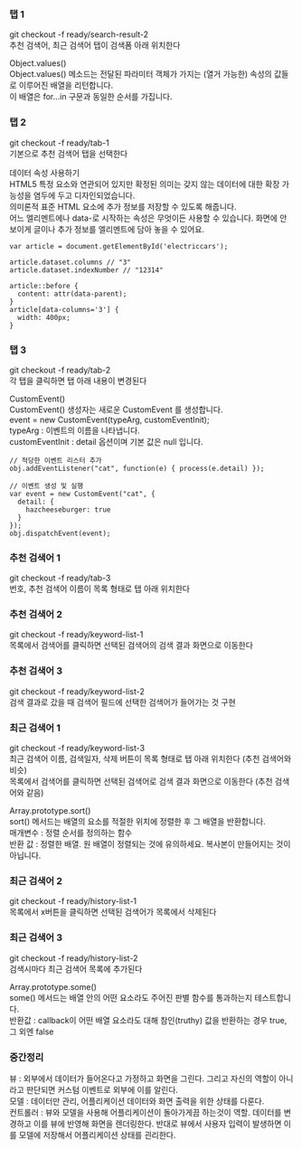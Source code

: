 ### 탭 1
git checkout -f ready/search-result-2  
추천 검색어, 최근 검색어 탭이 검색폼 아래 위치한다

Object.values()  
Object.values() 메소드는 전달된 파라미터 객체가 가지는 (열거 가능한) 속성의 값들로 이루어진 배열을 리턴합니다.   
이 배열은 for...in 구문과 동일한 순서를 가집니다.

### 탭 2
git checkout -f ready/tab-1  
기본으로 추천 검색어 탭을 선택한다  

데이터 속성 사용하기  
HTML5 특정 요소와 연관되어 있지만 확정된 의미는 갖지 않는 데이터에 대한 확장 가능성을 염두에 두고 디자인되었습니다.  
의미론적 표준 HTML 요소에 추가 정보를 저장할 수 있도록 해줍니다.  
어느 엘리멘트에나 data-로 시작하는 속성은 무엇이든 사용할 수 있습니다. 화면에 안 보이게 글이나 추가 정보를 엘리멘트에 담아 놓을 수 있어요.  
```
var article = document.getElementById('electriccars');

article.dataset.columns // "3"
article.dataset.indexNumber // "12314"

article::before {
  content: attr(data-parent);
}
article[data-columns='3'] {
  width: 400px;
}
```

### 탭 3
git checkout -f ready/tab-2  
각 탭을 클릭하면 탭 아래 내용이 변경된다

CustomEvent()  
CustomEvent() 생성자는 새로운 CustomEvent 를 생성합니다.  
event = new CustomEvent(typeArg, customEventInit);  
typeArg :  이벤트의 이름을 나타냅니다.  
customEventInit : detail 옵션이며 기본 값은 null 입니다.  
```
// 적당한 이벤트 리스터 추가
obj.addEventListener("cat", function(e) { process(e.detail) });

// 이벤트 생성 및 실행
var event = new CustomEvent("cat", {
  detail: {
    hazcheeseburger: true
  }
});
obj.dispatchEvent(event);
```

### 추천 검색어 1
git checkout -f ready/tab-3  
번호, 추천 검색어 이름이 목록 형태로 탭 아래 위치한다

### 추천 검색어 2
git checkout -f ready/keyword-list-1   
목록에서 검색어를 클릭하면 선택된 검색어의 검색 결과 화면으로 이동한다

### 추천 검색어 3
git checkout -f ready/keyword-list-2  
검색 결과로 갔을 때 검색어 필드에 선택한 검색어가 들어가는 것 구현

### 최근 검색어 1
git checkout -f ready/keyword-list-3  
최근 검색어 이름, 검색일자, 삭제 버튼이 목록 형태로 탭 아래 위치한다 (추천 검색어와 비슷)  
목록에서 검색어를 클릭하면 선택된 검색어로 검색 결과 화면으로 이동한다 (추천 검색어와 같음)

Array.prototype.sort()  
sort() 메서드는 배열의 요소를 적절한 위치에 정렬한 후 그 배열을 반환합니다.  
매개변수 : 정렬 순서를 정의하는 함수  
반환 값 : 정렬한 배열. 원 배열이 정렬되는 것에 유의하세요. 복사본이 만들어지는 것이 아닙니다.

### 최근 검색어 2
git checkout -f ready/history-list-1  
목록에서 x버튼을 클릭하면 선택된 검색어가 목록에서 삭제된다

### 최근 검색어 3
git checkout -f ready/history-list-2  
검색시마다 최근 검색어 목록에 추가된다 

Array.prototype.some()  
some() 메서드는 배열 안의 어떤 요소라도 주어진 판별 함수를 통과하는지 테스트합니다.  
반환값 : callback이 어떤 배열 요소라도 대해 참인(truthy) 값을 반환하는 경우 true, 그 외엔 false

### 중간정리
뷰 : 외부에서 데이터가 들어온다고 가정하고 화면을 그린다.
그리고 자신의 역할이 아니라고 판단되면 커스텀 이벤트로 외부에 이를 알린다.  
모델 : 데이터만 관리, 어플리케이션 데이터와 화면 출력을 위한 상태를 다룬다.  
컨트롤러 : 뷰와 모델을 사용해 어플리케이션이 돌아가게끔 하는것이 역할.
데이터를 변경하고 이를 뷰에 반영해 화면을 렌더링한다.
반대로 뷰에서 사용자 입력이 발생하면 이를 모델에 저장해서 어플리케이션 상태를 괸리한다.

